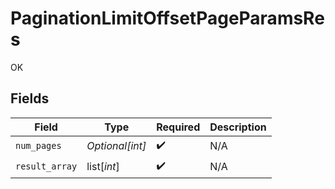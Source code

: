 # PaginationLimitOffsetPageParamsRes

OK


## Fields

| Field              | Type               | Required           | Description        |
| ------------------ | ------------------ | ------------------ | ------------------ |
| `num_pages`        | *Optional[int]*    | :heavy_check_mark: | N/A                |
| `result_array`     | list[*int*]        | :heavy_check_mark: | N/A                |
